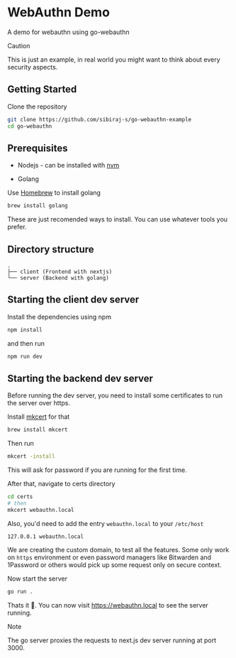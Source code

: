# WebAuthn Demo

A demo for webauthn using go-webauthn

> [!CAUTION]
> This is just an example, in real world you might want to think about every security aspects.

## Getting Started

Clone the repository

```bash
git clone https://github.com/sibiraj-s/go-webauthn-example
cd go-webauthn
```

## Prerequisites

- Nodejs - can be installed with [nvm](https://github.com/nvm-sh/nvm)

- Golang

Use [Homebrew](https://brew.sh/) to install golang

```bash
brew install golang
```

These are just recomended ways to install. You can use whatever tools you prefer.

## Directory structure

```
.
├── client (Frontend with nextjs)
└── server (Backend with golang)
```

## Starting the client dev server

Install the dependencies using npm

```bash
npm install
```

and then run

```bash
npm run dev
```

## Starting the backend dev server

Before running the dev server, you need to install some certificates to run the server over https.

Install [mkcert](https://github.com/FiloSottile/mkcert) for that

```bash
brew install mkcert
```

Then run

```bash
mkcert -install
```

This will ask for password if you are running for the first time.

After that, navigate to certs directory

```bash
cd certs
# then
mkcert webauthn.local
```

Also, you'd need to add the entry `webauthn.local` to your `/etc/host`

```
127.0.0.1 webauthn.local
```

We are creating the custom domain, to test all the features. Some only work on `https` environment or even password managers like Bitwarden and 1Password or others would pick up some request only on
secure context.

Now start the server

```bash
go run .
```

Thats it 🎉. You can now visit https://webauthn.local to see the server running.

> [!NOTE]
> The go server proxies the requests to next.js dev server running at port 3000.
